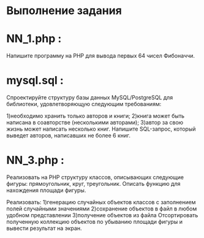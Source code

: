 # Выполнение задания 
# NN_1.php : 
Напишите программу на PHP для вывода первых 64 чисел Фибоначчи.

# mysql.sql : 
Спроектируйте структуру базы данных MySQL/PostgreSQL для библиотеки, удовлетворяющую следующим требованиям:

1)необходимо хранить только авторов и книги;
2)книга может быть написана в соавторстве (несколькими авторами);
3)автор за свою жизнь может написать несколько книг.
Напишите SQL-запрос, который выведет авторов, написавших не более 6 книг.

# NN_3.php : 
Реализовать на PHP структуру классов, описывающих следующие фигуры: прямоугольник, круг, треугольник. Описать функцию для нахождения площади фигуры.

Реализовать:
1)генерацию случайных объектов классов с заполнением полей случайными значениями
2)сохранение объектов в файл в любом удобном представлении
3)получение объектов из файла
Отсортировать полученную коллекцию объектов по убыванию площади фигуры и вывести результат на экран.
